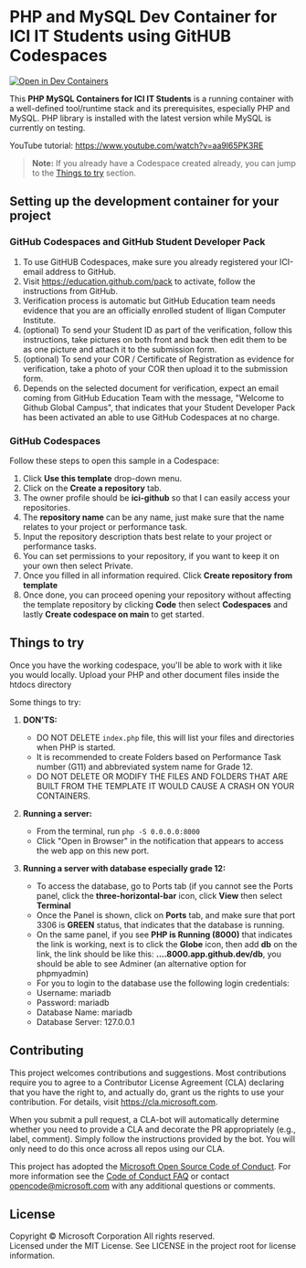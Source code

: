 # PHP and MySQL Dev Container for ICI IT Students using GitHUB Codespaces

[![Open in Dev Containers](https://img.shields.io/static/v1?label=Dev%20Containers&message=Open&color=blue&logo=visualstudiocode)](https://vscode.dev/redirect?url=vscode://ms-vscode-remote.remote-containers/cloneInVolume?url=https://github.com/microsoft/vscode-remote-try-php)

This **PHP MySQL Containers for ICI IT Students** is a running container with a well-defined tool/runtime stack and its prerequisites, especially PHP and MySQL. PHP library is installed with the latest version while MySQL is currently on testing.

YouTube tutorial: https://www.youtube.com/watch?v=aa9l65PK3RE

> **Note:** If you already have a Codespace created already, you can jump to the [Things to try](#things-to-try) section.

## Setting up the development container for your project
### GitHub Codespaces and GitHub Student Developer Pack
1. To use GitHUB Codespaces, make sure you already registered your ICI-email address to GitHub.
2. Visit https://education.github.com/pack to activate, follow the instructions from GitHub. 
3. Verification process is automatic but GitHub Education team needs evidence that you are an officially enrolled student of Iligan Computer Institute.
4. (optional) To send your Student ID as part of the verification, follow this instructions, take pictures on both front and back then edit them to be as one picture and attach it to the submission form.
5. (optional) To send your COR / Certificate of Registration as evidence for verification, take a photo of your COR then upload it to the submission form.
6. Depends on the selected document for verification, expect an email coming from GitHub Education Team with the message, "Welcome to Github Global Campus", that indicates that your Student Developer Pack has been activated an able to use GitHub Codespaces at no charge.

### GitHub Codespaces
Follow these steps to open this sample in a Codespace:
1. Click **Use this template** drop-down menu.
2. Click on the **Create a repository** tab.
3. The owner profile should be **ici-github** so that I can easily access your repositories.
4. The **repository name** can be any name, just make sure that the name relates to your project or performance task.
5. Input the repository description thats best relate to your project or performance tasks.
6. You can set permissions to your repository, if you want to keep it on your own then select Private.
7. Once you filled in all information required. Click **Create repository from template**
8. Once done, you can proceed opening your repository without affecting the template repository by clicking **Code** then select **Codespaces** and lastly **Create codespace on main** to get started.

## Things to try

Once you have the working codespace, you'll be able to work with it like you would locally.
Upload your PHP and other document files inside the htdocs directory

Some things to try:

1. **DON'TS:**
   - DO NOT DELETE `index.php` file, this will list your files and directories when PHP is started.
   - It is recommended to create Folders based on Performance Task number (G11) and abbreviated system name for Grade 12.
   - DO NOT DELETE OR MODIFY THE FILES AND FOLDERS THAT ARE BUILT FROM THE TEMPLATE IT WOULD CAUSE A CRASH ON YOUR CONTAINERS.

1. **Running a server:**
   - From the terminal, run `php -S 0.0.0.0:8000`
   - Click "Open in Browser" in the notification that appears to access the web app on this new port.
1. **Running a server with database especially grade 12:**
   - To access the database, go to Ports tab (if you cannot see the Ports panel, click the **three-horizontal-bar** icon, click **View** then select **Terminal**
   - Once the Panel is shown, click on **Ports** tab, and make sure that port 3306 is **GREEN** status, that indicates that the database is running.
   - On the same panel, if you see **PHP is Running (8000)** that indicates the link is working, next is to click the **Globe** icon, then add **db** on the link, the link should be like this: **....8000.app.github.dev/db**, you should be able to see Adminer (an alternative option for phpmyadmin)
   - For you to login to the database use the following login credentials:
   - Username: mariadb
   - Password: mariadb
   - Database Name: mariadb
   - Database Server: 127.0.0.1
     
## Contributing

This project welcomes contributions and suggestions. Most contributions require you to agree to a
Contributor License Agreement (CLA) declaring that you have the right to, and actually do, grant us
the rights to use your contribution. For details, visit https://cla.microsoft.com.

When you submit a pull request, a CLA-bot will automatically determine whether you need to provide
a CLA and decorate the PR appropriately (e.g., label, comment). Simply follow the instructions
provided by the bot. You will only need to do this once across all repos using our CLA.

This project has adopted the [Microsoft Open Source Code of Conduct](https://opensource.microsoft.com/codeofconduct/).
For more information see the [Code of Conduct FAQ](https://opensource.microsoft.com/codeofconduct/faq/) or
contact [opencode@microsoft.com](mailto:opencode@microsoft.com) with any additional questions or comments.

## License

Copyright © Microsoft Corporation All rights reserved.<br />
Licensed under the MIT License. See LICENSE in the project root for license information.
